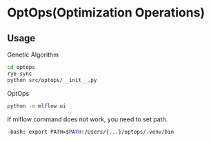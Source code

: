 # OptOps(Optimization Operations)
## Usage
Genetic Algorithm
```bash
cd optops
rye sync
python src/optops/__init__.py
```

OptOps
```bash
python -m mlflow ui
```

If mlflow command does not work, you need to set path.
```bash
-bash: export PATH=$PATH:/Users/{...}/optops/.venv/bin 
```

